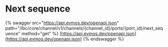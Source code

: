 # Next sequence

{% swagger src="https://api.evmos.dev/openapi.json" path="/ibc/core/channel/v1/channels/{channel_id}/ports/{port_id}/next_sequence" method="get" %}
[https://api.evmos.dev/openapi.json](https://api.evmos.dev/openapi.json)
{% endswagger %}
